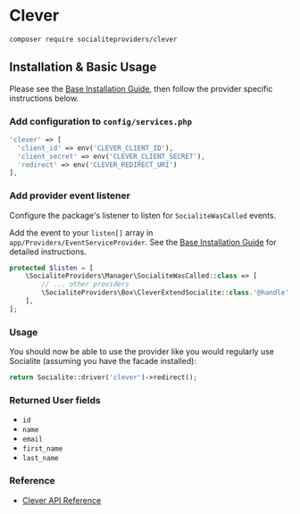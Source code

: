 # Clever

```bash
composer require socialiteproviders/clever
```

## Installation & Basic Usage

Please see the [Base Installation Guide](https://socialiteproviders.com/usage/), then follow the provider specific instructions below.

### Add configuration to `config/services.php`

```php
'clever' => [
  'client_id' => env('CLEVER_CLIENT_ID'),
  'client_secret' => env('CLEVER_CLIENT_SECRET'),
  'redirect' => env('CLEVER_REDIRECT_URI')
],
```

### Add provider event listener

Configure the package's listener to listen for `SocialiteWasCalled` events.

Add the event to your `listen[]` array in `app/Providers/EventServiceProvider`. See the [Base Installation Guide](https://socialiteproviders.com/usage/) for detailed instructions.

```php
protected $listen = [
    \SocialiteProviders\Manager\SocialiteWasCalled::class => [
        // ... other providers
        \SocialiteProviders\Box\CleverExtendSocialite::class.'@handle',
    ],
];
```

### Usage

You should now be able to use the provider like you would regularly use Socialite (assuming you have the facade installed):

```php
return Socialite::driver('clever')->redirect();
```

### Returned User fields

-   `id`
-   `name`
-   `email`
-   `first_name`
-   `last_name`

### Reference

-   [Clever API Reference](https://dev.clever.com/reference)

